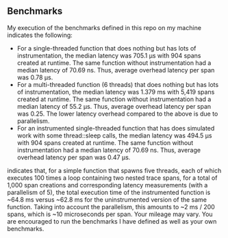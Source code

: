 ## Benchmarks

My execution of the benchmarks defined in this repo on my machine indicates the following:

- For a single-threaded function that does nothing but has lots of instrumentation, the median latency was 705.1 µs with 904 spans created at runtime. The same function without instrumentation had a median latency of 70.69 ns. Thus, average overhead latency per span was 0.78 µs.
- For a multi-threaded function (6 threads) that does nothing but has lots of instrumentation, the median latency was 1.379 ms with 5,419 spans created at runtime. The same function without instrumentation had a median latency of 55.2 µs. Thus, average overhead latency per span was 0.25. The lower latency overhead compared to the above is due to parallelism.
- For an instrumented single-threaded function that has does simulated work with some thread::sleep calls, the median latency was 494.5 µs with 904 spans created at runtime. The same function without instrumentation had a median latency of 70.69 ns. Thus, average overhead latency per span was 0.47 µs.

indicates that, for a simple function that spawns five threads, each of which executes 100 times a loop containing two nested trace spans, for a total of 1,000 span creations and corresponding latency measurements (with a parallelism of 5), the total execution time of the instrumented function is ~64.8 ms versus ~62.8 ms for the uninstrumented version of the same function. Taking into account the parallelism, this amounts to ~2 ms / 200 spans, which is ~10 microseconds per span. Your mileage may vary. You are encouraged to run the benchmarks I have defined as well as your own benchmarks.
